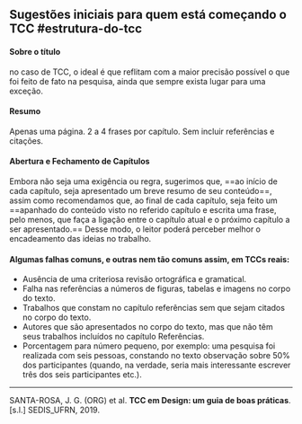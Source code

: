 ## Sugestões iniciais para quem está começando o TCC #estrutura-do-tcc
#### Sobre o título
no caso de TCC, o ideal é que  reflitam com a maior precisão possível o que foi feito  de fato na pesquisa, ainda que sempre exista lugar  para uma exceção.

#### Resumo
Apenas uma página. 2 a 4 frases por capítulo. Sem incluir referências e citações.

#### Abertura e Fechamento de Capítulos
Embora não seja uma exigência ou regra, sugerimos  que, ==ao início de cada capítulo, seja apresentado um  breve resumo de seu conteúdo==, assim como recomendamos que, ao final de cada capítulo, seja feito um ==apanhado do conteúdo visto no referido capítulo e escrita uma frase, pelo menos, que faça a ligação entre o capítulo atual e o próximo capítulo a ser apresentado.== Desse modo, o leitor poderá perceber melhor o encadeamento das ideias no trabalho.

#### Algumas falhas comuns, e outras nem tão comuns assim, em TCCs reais:
 * Ausência de uma criteriosa revisão ortográfica e gramatical.
 * Falha nas referências a números de figuras, tabelas e imagens no corpo do texto.
 * Trabalhos que constam no capítulo referências sem que sejam citados no corpo do texto.
* Autores que são apresentados no corpo do texto, mas que não têm seus trabalhos incluídos no capítulo Referências.
* Porcentagem para número pequeno, por exemplo: uma pesquisa foi realizada com seis pessoas, constando no texto observação sobre 50% dos participantes (quando, na verdade, seria mais interessante escrever três dos seis participantes etc.).

----
SANTA-ROSA, J. G. (ORG) et al. **TCC em Design: um guia de boas práticas**. [s.l.] SEDIS_UFRN, 2019.
